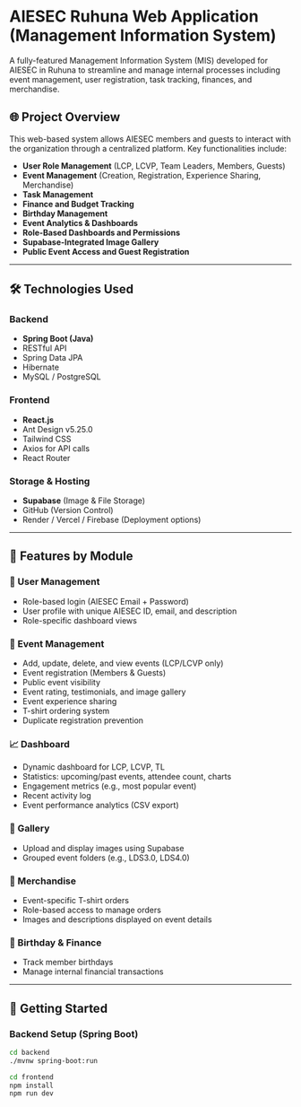 # AIESEC Ruhuna Web Application (Management Information System)

A fully-featured Management Information System (MIS) developed for AIESEC in Ruhuna to streamline and manage internal processes including event management, user registration, task tracking, finances, and merchandise.

## 🌐 Project Overview

This web-based system allows AIESEC members and guests to interact with the organization through a centralized platform. Key functionalities include:

- **User Role Management** (LCP, LCVP, Team Leaders, Members, Guests)
- **Event Management** (Creation, Registration, Experience Sharing, Merchandise)
- **Task Management**
- **Finance and Budget Tracking**
- **Birthday Management**
- **Event Analytics & Dashboards**
- **Role-Based Dashboards and Permissions**
- **Supabase-Integrated Image Gallery**
- **Public Event Access and Guest Registration**

---

## 🛠️ Technologies Used

### Backend
- **Spring Boot (Java)**
- RESTful API
- Spring Data JPA
- Hibernate
- MySQL / PostgreSQL

### Frontend
- **React.js**
- Ant Design v5.25.0
- Tailwind CSS
- Axios for API calls
- React Router

### Storage & Hosting
- **Supabase** (Image & File Storage)
- GitHub (Version Control)
- Render / Vercel / Firebase (Deployment options)

---

## 📂 Features by Module

### 👥 User Management
- Role-based login (AIESEC Email + Password)
- User profile with unique AIESEC ID, email, and description
- Role-specific dashboard views

### 📅 Event Management
- Add, update, delete, and view events (LCP/LCVP only)
- Event registration (Members & Guests)
- Public event visibility
- Event rating, testimonials, and image gallery
- Event experience sharing
- T-shirt ordering system
- Duplicate registration prevention

### 📈 Dashboard
- Dynamic dashboard for LCP, LCVP, TL
- Statistics: upcoming/past events, attendee count, charts
- Engagement metrics (e.g., most popular event)
- Recent activity log
- Event performance analytics (CSV export)

### 🎨 Gallery
- Upload and display images using Supabase
- Grouped event folders (e.g., LDS3.0, LDS4.0)

### 👕 Merchandise
- Event-specific T-shirt orders
- Role-based access to manage orders
- Images and descriptions displayed on event details

### 🎂 Birthday & Finance
- Track member birthdays
- Manage internal financial transactions

---

## 🚀 Getting Started

### Backend Setup (Spring Boot)

```bash
cd backend
./mvnw spring-boot:run

cd frontend
npm install
npm run dev

